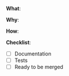 <!-- What changes are being made? (What feature/bug is being fixed here?) -->

**What**:

<!-- Why are these changes necessary? -->

**Why**:

<!-- How were these changes implemented? -->

**How**:

<!-- Have you done all of these things?  -->

**Checklist**:

<!-- add "N/A" to the end of each line that's irrelevant to your changes -->
<!-- to check an item, place an "x" in the box like so: "- [x] Documentation" -->

- [ ] Documentation
- [ ] Tests
- [ ] Ready to be merged
      <!-- In your opinion, is this ready to be merged as soon as it's reviewed? -->

<!-- feel free to add additional comments -->
